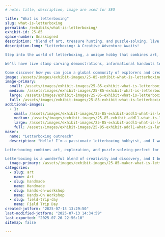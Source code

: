 ```yaml
---
# note: title, description, image are used for SEO

title: "What is letterboxing"
slug: what-is-letterboxing
permalink: /exhibits/what-is-letterboxing/
exhibit-id: 25-85
space-number: Unassigned
description: "blend of art, treasure hunting, and puzzle-solving. live stamp carving demos or carve your own stamp"
description-long: "Letterboxing: A Creative Adventure Awaits!

Step into the world of letterboxing, a unique hobby that combines art, exploration, and problem-solving. At this interactive booth, you'll learn how letterboxers use clues to find hidden hand-carved stamps in parks, cities, and trails all over the world.

We’ll have live stamp carving demonstrations, informational handouts to help you get started, and a chance to carve your own stamp (for a small materials fee). Whether you’re an artist, adventurer, or puzzle-solver, letterboxing offers something for everyone—and it’s a great activity for families too!

Come discover how you can join a global community of explorers and creatives. For more info, visit www.AtlasQuest.com."
image: /assets/images/exhibit-images/25-85-exhibit-what-is-letterboxing-inbound8354965347092826786-large.jpg
image-primary: 
  small: /assets/images/exhibit-images/25-85-exhibit-what-is-letterboxing-inbound8354965347092826786-small.jpg
  medium: /assets/images/exhibit-images/25-85-exhibit-what-is-letterboxing-inbound8354965347092826786-medium.jpg
  large: /assets/images/exhibit-images/25-85-exhibit-what-is-letterboxing-inbound8354965347092826786-large.jpg
  full: /assets/images/exhibit-images/25-85-exhibit-what-is-letterboxing-inbound8354965347092826786-full.jpg
additional-images: 
  - 1:
    small: /assets/images/exhibit-images/25-85-exhibit-addl1-what-is-letterboxing-inbound1228927434611788262-small.jpg
    medium: /assets/images/exhibit-images/25-85-exhibit-addl1-what-is-letterboxing-inbound1228927434611788262-medium.jpg
    large: /assets/images/exhibit-images/25-85-exhibit-addl1-what-is-letterboxing-inbound1228927434611788262-large.jpg
    full: /assets/images/exhibit-images/25-85-exhibit-addl1-what-is-letterboxing-inbound1228927434611788262-full.jpg
maker: 
  name: "Letterboxing outreach"
  description: "Hello! I’m a passionate letterboxing hobbyist, and I would love the opportunity to host an outreach booth at the Maker Faire to introduce others to this creative and adventurous hobby.

Letterboxing combines art, exploration, and puzzle-solving—perfect for the curious, hands-on spirit of Maker Faire attendees. At my booth, I’ll provide engaging information about the hobby, live stamp carving demonstrations, and an opportunity for visitors to try carving their own stamps (for a small materials fee).

Letterboxing is a wonderful blend of creativity and discovery, and I believe it fits right in with the Maker Faire community."
  image-primary: /assets/images/exhibit-images/25-85-maker-what-is-letterboxing-inbound4559790138162629101-medium.jpg
categories: 
  - slug: art
    name: Art
  - slug: handmade
    name: Handmade
  - slug: hands-on-workshop
    name: Hands-On Workshop
  - slug: field-trip-day
    name: Field Trip Day
created-jotform: "2025-07-13 13:29:50"
last-modified-jotform: "2025-07-13 14:34:59"
last-exported: "2025-07-26 22:56:10"
sitemap: false

---
```

